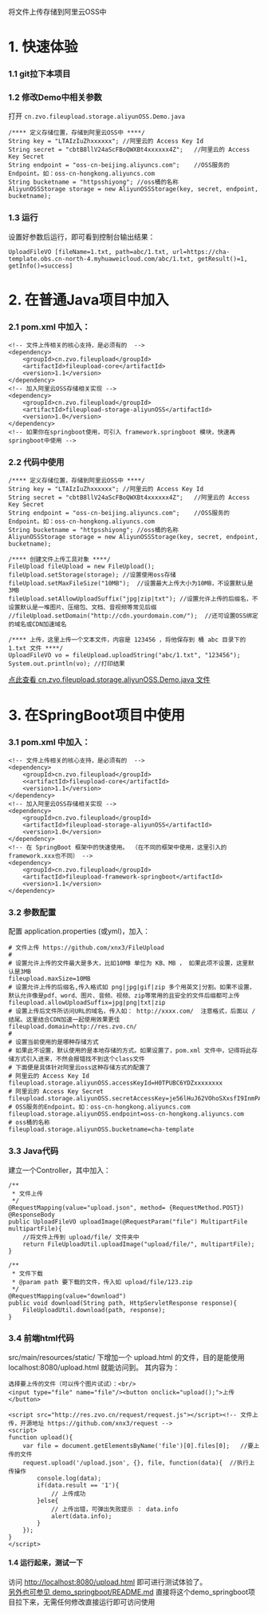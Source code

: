 将文件上传存储到阿里云OSS中


# 1. 快速体验
### 1.1 git拉下本项目

### 1.2 修改Demo中相关参数
打开 ```` cn.zvo.fileupload.storage.aliyunOSS.Demo.java ````  

````
/**** 定义存储位置，存储到阿里云OSS中 ****/
String key = "LTAIzIuZhxxxxxx";	//阿里云的 Access Key Id
String secret = "cbtB8llV24aScFBoQWXBt4xxxxxx4Z";	//阿里云的 Access Key Secret
String endpoint = "oss-cn-beijing.aliyuncs.com";	//OSS服务的Endpoint。如：oss-cn-hongkong.aliyuncs.com
String bucketname = "httpsshiyong";	//oss桶的名称
AliyunOSSStorage storage = new AliyunOSSStorage(key, secret, endpoint, bucketname);
````

### 1.3 运行 
设置好参数后运行，即可看到控制台输出结果：

````
UploadFileVO [fileName=1.txt, path=abc/1.txt, url=https://cha-template.obs.cn-north-4.myhuaweicloud.com/abc/1.txt, getResult()=1, getInfo()=success]
````

# 2. 在普通Java项目中加入
### 2.1 pom.xml 中加入：

````
<!-- 文件上传相关的核心支持，是必须有的  -->
<dependency> 
    <groupId>cn.zvo.fileupload</groupId>
    <artifactId>fileupload-core</artifactId>
    <version>1.1</version>
</dependency>
<!-- 加入阿里云OSS存储相关实现 -->
<dependency> 
	<groupId>cn.zvo.fileupload</groupId>
	<artifactId>fileupload-storage-aliyunOSS</artifactId>
	<version>1.0</version>
</dependency>
<!-- 如果你在springboot使用，可引入 framework.springboot 模块，快速再springboot中使用 -->
````

### 2.2 代码中使用

````
/**** 定义存储位置，存储到阿里云OSS中 ****/
String key = "LTAIzIuZhxxxxxx";	//阿里云的 Access Key Id
String secret = "cbtB8llV24aScFBoQWXBt4xxxxxx4Z";	//阿里云的 Access Key Secret
String endpoint = "oss-cn-beijing.aliyuncs.com";	//OSS服务的Endpoint。如：oss-cn-hongkong.aliyuncs.com
String bucketname = "httpsshiyong";	//oss桶的名称
AliyunOSSStorage storage = new AliyunOSSStorage(key, secret, endpoint, bucketname);

/**** 创建文件上传工具对象 ****/
FileUpload fileUpload = new FileUpload();
fileUpload.setStorage(storage);	//设置使用oss存储
fileUpload.setMaxFileSize("10MB");	//设置最大上传大小为10MB，不设置默认是3MB
fileUpload.setAllowUploadSuffix("jpg|zip|txt");	//设置允许上传的后缀名，不设置默认是一堆图片、压缩包、文档、音视频等常见后缀
//fileUpload.setDomain("http://cdn.yourdomain.com/");  //还可设置OSS绑定的域名或CDN加速域名

/**** 上传，这里上传一个文本文件，内容是 123456 ，将他保存到 桶 abc 目录下的 1.txt 文件 ****/
UploadFileVO vo = fileUpload.uploadString("abc/1.txt", "123456");
System.out.println(vo);	//打印结果
````

[点此查看 cn.zvo.fileupload.storage.aliyunOSS.Demo.java 文件](src/main/java/cn/zvo/fileupload/storage/aliyunOSS/Demo.java)

# 3. 在SpringBoot项目中使用

### 3.1 pom.xml 中加入：

````
<!-- 文件上传相关的核心支持，是必须有的  -->
<dependency> 
    <groupId>cn.zvo.fileupload</groupId>
    <<artifactId>fileupload-core</artifactId>
    <version>1.1</version>
</dependency>
<!-- 加入阿里云OSS存储相关实现 -->
<dependency> 
	<groupId>cn.zvo.fileupload</groupId>
	<artifactId>fileupload-storage-aliyunOSS</artifactId>
	<version>1.0</version>
</dependency>
<!-- 在 SpringBoot 框架中的快速使用。 （在不同的框架中使用，这里引入的framework.xxx也不同） -->
<dependency> 
    <groupId>cn.zvo.fileupload</groupId>
    <artifactId>fileupload-framework-springboot</artifactId>
    <version>1.1</version>
</dependency> 
````

### 3.2 参数配置

配置 application.properties (或yml)，加入：  

````
# 文件上传 https://github.com/xnx3/FileUpload
#
# 设置允许上传的文件最大是多大，比如10MB 单位为 KB、MB ， 如果此项不设置，这里默认是3MB
fileupload.maxSize=10MB
# 设置允许上传的后缀名,传入格式如 png|jpg|gif|zip 多个用英文|分割。如果不设置，默认允许像是pdf、word、图片、音频、视频、zip等常用的且安全的文件后缀都可上传
fileupload.allowUploadSuffix=jpg|png|txt|zip
# 设置上传后文件所访问URL的域名，传入如： http://xxxx.com/  注意格式，后面以 / 结尾。这里结合CDN加速一起使用效果更佳
fileupload.domain=http://res.zvo.cn/
#
# 设置当前使用的是哪种存储方式
# 如果此不设置，默认使用的是本地存储的方式。如果设置了，pom.xml 文件中，记得将此存储方式引入进来，不然会报错找不到这个class文件
# 下面便是具体针对阿里云oss这种存储方式的配置了
# 阿里云的 Access Key Id
fileupload.storage.aliyunOSS.accessKeyId=H0TPUBC6YDZxxxxxxxx
# 阿里云的 Access Key Secret
fileupload.storage.aliyunOSS.secretAccessKey=je56lHuJ62VOhoSXxsfI9InmPAtVY9xxxxxxx
# OSS服务的Endpoint。如：oss-cn-hongkong.aliyuncs.com
fileupload.storage.aliyunOSS.endpoint=oss-cn-hongkong.aliyuncs.com
# oss桶的名称
fileupload.storage.aliyunOSS.bucketname=cha-template
````

### 3.3 Java代码

建立一个Controller，其中加入：

````
/**
 * 文件上传
 */
@RequestMapping(value="upload.json", method= {RequestMethod.POST})
@ResponseBody
public UploadFileVO uploadImage(@RequestParam("file") MultipartFile multipartFile){
	//将文件上传到 upload/file/ 文件夹中
	return FileUploadUtil.uploadImage("upload/file/", multipartFile);
}

/**
 * 文件下载
 * @param path 要下载的文件，传入如 upload/file/123.zip
 */
@RequestMapping(value="download")
public void download(String path, HttpServletResponse response){
	FileUploadUtil.download(path, response);
}
````

### 3.4 前端html代码
src/main/resources/static/ 下增加一个 upload.html 的文件，目的是能使用 localhost:8080/upload.html 就能访问到。 其内容为：

````
选择要上传的文件（可以传个图片试试）：<br/>
<input type="file" name="file"/><button onclick="upload();">上传</button>

<script src="http://res.zvo.cn/request/request.js"></script><!-- 文件上传，开源地址 https://github.com/xnx3/request -->
<script>
function upload(){
	var file = document.getElementsByName('file')[0].files[0];	 //要上传的文件
	request.upload('/upload.json', {}, file, function(data){  //执行上传操作
		console.log(data);
		if(data.result == '1'){
			// 上传成功
		}else{
			// 上传出错，可弹出失败提示 ： data.info
			alert(data.info);
		}
	});
}
</script>
````

#### 1.4 运行起来，测试一下
访问 [http://localhost:8080/upload.html](http://localhost:8080/upload.html) 即可进行测试体验了。   
[另外也可参见 demo_springboot/README.md](../demo_springboot/) 直接将这个demo_springboot项目拉下来，无需任何修改直接运行即可访问使用
